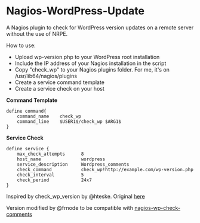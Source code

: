 Nagios-WordPress-Update
===============

A Nagios plugin to check for WordPress version updates on a remote server without the use of NRPE.

How to use:

- Upload wp-version.php to your WordPress root installation
- Include the IP address of your Nagios installation in the script
- Copy "check_wp" to your Nagios plugins folder. For me, it's on /usr/lib64/nagios/plugins
- Create a service command template
- Create a service check on your host

__Command Template__

	define command{
        command_name    check_wp
        command_line    $USER1$/check_wp $ARG1$
	}


__Service Check__

	define service {
        max_check_attempts      8
        host_name               wordpress
        service_description     Wordpress_comments
        check_command           check_wp!http://example.com/wp-version.php
        check_interval          5
        check_period            24x7
	}

Inspired by check\_wp\_version by @hteske. Original [here](http://exchange.nagios.org/directory/Plugins/CMS-and-Blog-Software/Wordpress/check_wp_version/details)

Version modified by @frnode to be compatible with [nagios-wp-check-comments](https://github.com/frnode/nagios-wp-check-comments)
